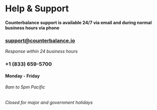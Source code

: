 # Help & Support

#### Counterbalance support is available 24/7 via email and during normal business hours via phone

<!--
type: tab
title: Via Email
-->

### support@counterbalance.io

_Response within 24 business hours_


<!--
type: tab
title: Via Phone
-->

### +1 (833) 659-5700

#### Monday - Friday

###### 8am to 5pm Pacific

_Closed for major and government holidays_

<!-- type: tab-end -->